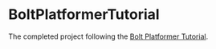 # BoltPlatformerTutorial
The completed project following the [Bolt Platformer Tutorial](https://support.ludiq.io/knowledge-bases/40-bolt-tutorials/categories/50-platformer/articles).